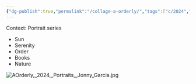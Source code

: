 ```yaml
---
{"dg-publish":true,"permalink":"/collage-a-orderly/","tags":["c/2024","c/colour-white","c/N-AR","c/leaf","c/plant","c/woman","c/face","c/wood","c/fence","c/colour-yellow","c/colour-blue","c/book"],"created":"2024-06-28T12:55:27.000-04:00","updated":"2025-08-01T08:49:36.027-04:00"}
---
```



Context: Portrait series
- Sun 
- Serenity
- Order
- Books
- Nature

![AOrderly,_2024,_Portraits,_Jonny_Garcia.jpg](/img/user/MEDIA/AOrderly,_2024,_Portraits,_Jonny_Garcia.jpg)

